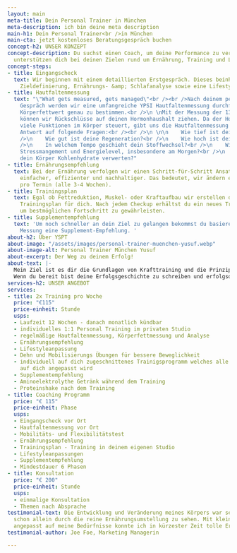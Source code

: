 ```yaml
---
layout: main
meta-title: Dein Personal Trainer in München
meta-description: ich bin deine meta description
main-h1: Dein Personal Trainer<br />in München
main-cta: jetzt kostenloses Beratungsgespräch buchen
concept-h2: UNSER KONZEPT
concept-description: Du suchst einen Coach, um deine Performance zu verbessern? Wir
  unterstützen dich bei deinen Zielen rund um Ernährung, Training und Lifestyle.
concept-steps:
- title: Eingangscheck
  text: Wir beginnen mit einem detaillierten Erstgespräch. Dieses beinhaltet eine
    Zieldefinierung, Ernährungs- &amp; Schlafanalyse sowie eine Lifestyle-Optimierung.
- title: Hautfaltenmessung
  text: "\"What gets measured, gets managed\"<br /><br />Nach deinem persönlichen
    Gespräch werden wir eine umfangreiche YPSI Hautfaltenmessung durchführen um deinen
    Körperfettwert genau zu bestimmen.<br />\n \nMit der Messung der 13 Hautfalten
    können wir Rückschlüsse auf deinen Hormonhaushalt ziehen. Da der Hormonhaushalt
    viele Funktionen im Körper steuert, gibt uns die Hautfaltenmessung eine erste
    Antwort auf folgende Fragen:<br /><br />\n \n\n    Wie tief ist dein Schlaf?<br
    />\n    Wie gut ist deine Regeneration?<br />\n    Wie hoch ist dein Testosteron-Level?<br
    />\n    In welchem Tempo geschieht dein Stoffwechsel?<br />\n    Wie hoch sind
    Stressmangement und Energielevel, insbesondere am Morgen?<br />\n    Wie gut kann
    dein Körper Kohlenhydrate verwerten?"
- title: Ernährungsempfehlung
  text: Bei der Ernährung verfolgen wir einen Schritt-für-Schritt Ansatz. Dies ist
    einfacher, effizienter und nachhaltiger. Das bedeutet, wir ändern eine Mahlzeit
    pro Termin (alle 3-4 Wochen).
- title: Trainingsplan
  text: Egal ob Fettreduktion, Muskel- oder Kraftaufbau wir erstellen den passenden
    Trainingsplan für dich. Nach jedem Checkup erhältst du ein neues Trainingsprogramm
    um bestmöglichen Fortschritt zu gewährleisten.
- title: Supplementempfehlung
  text: 'Um noch schneller an dein Ziel zu gelangen bekommst du basierend auf deiner
    Messung eine Supplement-Empfehlung. '
about-h2: Über YSPT
about-image: "/assets/images/personal-trainer-muenchen-yusuf.webp"
about-image-alt: Personal Trainer München Yusuf
about-excerpt: Der Weg zu deinem Erfolg!
about-text: |-
  Mein Ziel ist es dir die Grundlagen von Krafttraining und die Prinzipien von gesunder und nachhaltiger Ernährung näher zu bringen.
  Wenn du bereit bist deine Erfolgsgeschichte zu schreiben und erfolgsorientiertes Personal Training erleben möchtest, freue ich mich dich kennen zu lernen.
services-h2: UNSER ANGEBOT
services:
- title: 2x Training pro Woche
  price: "€115"
  price-einheit: Stunde
  usps:
  - Laufzeit 12 Wochen - danach monatlich kündbar
  - individuelles 1:1 Personal Training im privaten Studio
  - regelmäßige Hautfaltenmessung, Körperfettmessung und Analyse
  - Ernährungsempfehlung
  - Lifestyleanpassung
  - Dehn und Mobilisierungs Übungen für bessere Beweglichkeit
  - individuell auf dich zugeschnittenes Trainigsprogramm welches alle 3-4 Wochen
    auf dich angepasst wird
  - Supplementempfehlung
  - Aminoelektrolythe Getränk während dem Training
  - Proteinshake nach dem Training
- title: Coaching Programm
  price: "€ 115"
  price-einheit: Phase
  usps:
  - Eingangscheck vor Ort
  - Hautfaltenmessung vor Ort
  - Mobilitäts- und Flexibilitätstest
  - Ernährungsempfehlung
  - Trainingsplan - Training in deinem eigenen Studio
  - Lifestyleanpassungen
  - Supplementempfehlung
  - Mindestdauer 6 Phasen
- title: Konsultation
  price: "€ 200"
  price-einheit: Stunde
  usps:
  - einmalige Konsultation
  - Themen nach Absprache
testimonial-text: Die Entwicklung und Veränderung meines Körpers war sehr schnell,
  schon allein durch die reine Ernährungsumstellung zu sehen. Mit kleinen Tricks,
  angepasst auf meine Bedürfnisse konnte ich in kürzester Zeit tolle Ergebnisse erreichen.
testimonial-author: Joe Foe, Marketing Managerin

---
```

